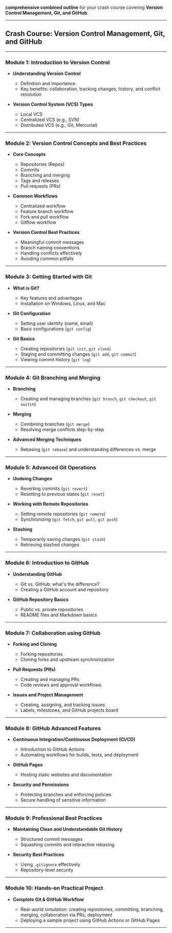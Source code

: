 **comprehensive combined outline** for your crash course covering **Version Control Management, Git, and GitHub**:

---

## **Crash Course: Version Control Management, Git, and GitHub**

---

### **Module 1: Introduction to Version Control**

* **Understanding Version Control**

  * Definition and importance
  * Key benefits: collaboration, tracking changes, history, and conflict resolution
* **Version Control System (VCS) Types**

  * Local VCS
  * Centralized VCS (e.g., SVN)
  * Distributed VCS (e.g., Git, Mercurial)

---

### **Module 2: Version Control Concepts and Best Practices**

* **Core Concepts**

  * Repositories (Repos)
  * Commits
  * Branching and merging
  * Tags and releases
  * Pull requests (PRs)
* **Common Workflows**

  * Centralized workflow
  * Feature branch workflow
  * Fork and pull workflow
  * Gitflow workflow
* **Version Control Best Practices**

  * Meaningful commit messages
  * Branch naming conventions
  * Handling conflicts effectively
  * Avoiding common pitfalls

---

### **Module 3: Getting Started with Git**

* **What is Git?**

  * Key features and advantages
  * Installation on Windows, Linux, and Mac
* **Git Configuration**

  * Setting user identity (name, email)
  * Basic configurations (`git config`)
* **Git Basics**

  * Creating repositories (`git init`, `git clone`)
  * Staging and committing changes (`git add`, `git commit`)
  * Viewing commit history (`git log`)

---

### **Module 4: Git Branching and Merging**

* **Branching**

  * Creating and managing branches (`git branch`, `git checkout`, `git switch`)
* **Merging**

  * Combining branches (`git merge`)
  * Resolving merge conflicts step-by-step
* **Advanced Merging Techniques**

  * Rebasing (`git rebase`) and understanding differences vs. merge

---

### **Module 5: Advanced Git Operations**

* **Undoing Changes**

  * Reverting commits (`git revert`)
  * Resetting to previous states (`git reset`)
* **Working with Remote Repositories**

  * Setting remote repositories (`git remote`)
  * Synchronizing (`git fetch`, `git pull`, `git push`)
* **Stashing**

  * Temporarily saving changes (`git stash`)
  * Retrieving stashed changes

---

### **Module 6: Introduction to GitHub**

* **Understanding GitHub**

  * Git vs. GitHub: what's the difference?
  * Creating a GitHub account and repository
* **GitHub Repository Basics**

  * Public vs. private repositories
  * README files and Markdown basics

---

### **Module 7: Collaboration using GitHub**

* **Forking and Cloning**

  * Forking repositories
  * Cloning forks and upstream synchronization
* **Pull Requests (PRs)**

  * Creating and managing PRs
  * Code reviews and approval workflows
* **Issues and Project Management**

  * Creating, assigning, and tracking issues
  * Labels, milestones, and GitHub projects board

---

### **Module 8: GitHub Advanced Features**

* **Continuous Integration/Continuous Deployment (CI/CD)**

  * Introduction to GitHub Actions
  * Automating workflows for builds, tests, and deployment
* **GitHub Pages**

  * Hosting static websites and documentation
* **Security and Permissions**

  * Protecting branches and enforcing policies
  * Secure handling of sensitive information

---

### **Module 9: Professional Best Practices**

* **Maintaining Clean and Understandable Git History**

  * Structured commit messages
  * Squashing commits and interactive rebasing
* **Security Best Practices**

  * Using `.gitignore` effectively
  * Repository-level security

---

### **Module 10: Hands-on Practical Project**

* **Complete Git & GitHub Workflow**

  * Real-world simulation: creating repositories, committing, branching, merging, collaboration via PRs, deployment
  * Deploying a sample project using GitHub Actions or GitHub Pages

---
